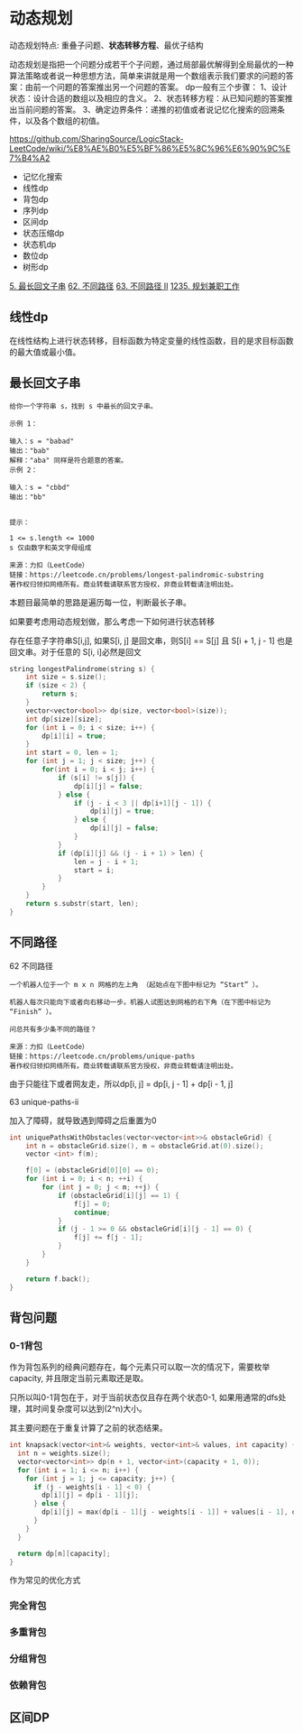 # 动态规划

动态规划特点: 重叠子问题、**状态转移方程**、最优子结构

动态规划是指把一个问题分成若干个子问题，通过局部最优解得到全局最优的一种算法策略或者说一种思想方法，简单来讲就是用一个数组表示我们要求的问题的答案：由前一个问题的答案推出另一个问题的答案。
dp一般有三个步骤：
1、设计状态：设计合适的数组以及相应的含义。
2、状态转移方程：从已知问题的答案推出当前问题的答案。
3、确定边界条件：递推的初值或者说记忆化搜索的回溯条件，以及各个数组的初值。

https://github.com/SharingSource/LogicStack-LeetCode/wiki/%E8%AE%B0%E5%BF%86%E5%8C%96%E6%90%9C%E7%B4%A2

- 记忆化搜索
- 线性dp
- 背包dp
- 序列dp
- 区间dp
- 状态压缩dp
- 状态机dp
- 数位dp
- 树形dp


[5. 最长回文子串](https://leetcode.cn/problems/longest-palindromic-substring/)
[62. 不同路径](https://leetcode.cn/problems/unique-paths/)
[63. 不同路径 II](https://leetcode.cn/problems/unique-paths-ii/)
[1235. 规划兼职工作](https://leetcode.cn/problems/maximum-profit-in-job-scheduling/)

## 线性dp
在线性结构上进行状态转移，目标函数为特定变量的线性函数，目的是求目标函数的最大值或最小值。

## 最长回文子串

```
给你一个字符串 s，找到 s 中最长的回文子串。

示例 1：

输入：s = "babad"
输出："bab"
解释："aba" 同样是符合题意的答案。
示例 2：

输入：s = "cbbd"
输出："bb"
 

提示：

1 <= s.length <= 1000
s 仅由数字和英文字母组成

来源：力扣（LeetCode）
链接：https://leetcode.cn/problems/longest-palindromic-substring
著作权归领扣网络所有。商业转载请联系官方授权，非商业转载请注明出处。
```

本题目最简单的思路是遍历每一位，判断最长子串。

如果要考虑用动态规划做，那么考虑一下如何进行状态转移

存在任意子字符串S[i,j], 如果S[i, j] 是回文串，则S[i] == S[j] 且 S[i + 1, j - 1] 也是回文串。对于任意的 S[i, i]必然是回文


```c++
string longestPalindrome(string s) {
    int size = s.size();
    if (size < 2) {
        return s;
    }
    vector<vector<bool>> dp(size, vector<bool>(size));
    int dp[size][size];
    for (int i = 0; i < size; i++) {
        dp[i][i] = true;
    }
    int start = 0, len = 1;
    for (int j = 1; j < size; j++) {
        for(int i = 0; i < j; i++) {
            if (s[i] != s[j]) {
                dp[i][j] = false;
            } else {
                if (j - i < 3 || dp[i+1][j - 1]) {
                    dp[i][j] = true;
                } else {
                    dp[i][j] = false;
                }
            }
            if (dp[i][j] && (j - i + 1) > len) {
                len = j - i + 1;
                start = i;
            }
        }
    }
    return s.substr(start, len);
}
```

## 不同路径

62 不同路径
```
一个机器人位于一个 m x n 网格的左上角 （起始点在下图中标记为 “Start” ）。

机器人每次只能向下或者向右移动一步。机器人试图达到网格的右下角（在下图中标记为 “Finish” ）。

问总共有多少条不同的路径？

来源：力扣（LeetCode）
链接：https://leetcode.cn/problems/unique-paths
著作权归领扣网络所有。商业转载请联系官方授权，非商业转载请注明出处。
```
由于只能往下或者网友走，所以dp[i, j] = dp[i, j - 1] + dp[i - 1, j]


63 unique-paths-ii

加入了障碍，就导致遇到障碍之后重置为0

```c++
int uniquePathsWithObstacles(vector<vector<int>>& obstacleGrid) {
    int n = obstacleGrid.size(), m = obstacleGrid.at(0).size();
    vector <int> f(m);

    f[0] = (obstacleGrid[0][0] == 0);
    for (int i = 0; i < n; ++i) {
        for (int j = 0; j < m; ++j) {
            if (obstacleGrid[i][j] == 1) {
                f[j] = 0;
                continue;
            }
            if (j - 1 >= 0 && obstacleGrid[i][j - 1] == 0) {
                f[j] += f[j - 1];
            }
        }
    }

    return f.back();
}
```


## 背包问题

### 0-1背包

作为背包系列的经典问题存在，每个元素只可以取一次的情况下，需要枚举capacity, 并且限定当前元素取还是取。

只所以叫0-1背包在于，对于当前状态仅且存在两个状态0-1, 如果用通常的dfs处理，其时间复杂度可以达到(2^n)大小。

其主要问题在于重复计算了之前的状态结果。

```cpp
int knapsack(vector<int>& weights, vector<int>& values, int capacity) {
  int n = weights.size();
  vector<vector<int>> dp(n + 1, vector<int>(capacity + 1, 0));
  for (int i = 1; i <= n; i++) {
    for (int j = 1; j <= capacity; j++) {
      if (j - weights[i - 1] < 0) {
        dp[i][j] = dp[i - 1][j];
      } else {
        dp[i][j] = max(dp[i - 1][j - weights[i - 1]] + values[i - 1], dp[i - 1][j]);
      }
    }
  }

  return dp[n][capacity];
}
```

作为常见的优化方式




### 完全背包


### 多重背包


### 分组背包


### 依赖背包


## 区间DP

